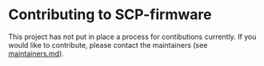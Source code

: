 Contributing to SCP-firmware
============================

This project has not put in place a process for contibutions currently. If you
would like to contribute, please contact the maintainers
(see [maintainers.md](./maintainers.md)).
